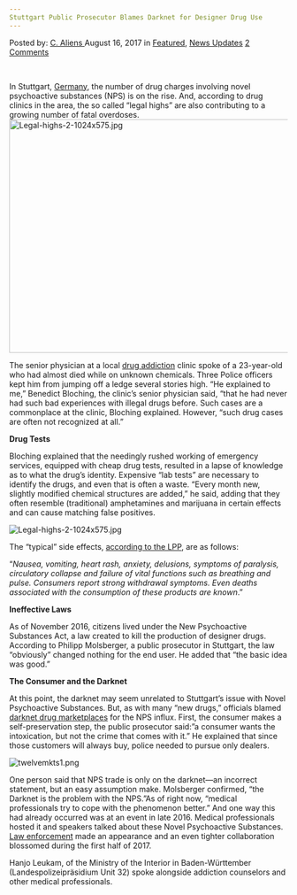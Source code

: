 ```yaml
---
Stuttgart Public Prosecutor Blames Darknet for Designer Drug Use
---
```

<article class="post-listing post-21994 post type-post status-publish format-standard has-post-thumbnail hentry  tag-blames tag-darknet tag-designer tag-drug tag-prosecutor tag-public tag-stuttgart">
    <div class="post-inner">
        <span>Posted by: <a href="https://www.deepdotweb.com/author/caliens/" title="">C. Aliens </a></span>
    <span>August 16, 2017</span>
    <span>in <a href="https://www.deepdotweb.com/category/deepdot-news/" rel="category tag">Featured</a>, <a href="https://www.deepdotweb.com/category/news-updates/" rel="category tag">News Updates</a></span>
    <span><a href="https://www.deepdotweb.com/2017/08/16/stuttgart-public-prosecutor-blames-darknet-designer-drug-use/#comments">2 Comments</a></span>
    </p>
    <div class="clear"></div>
    <div class="entry">
    <p>&nbsp;</p>
    <p>In Stuttgart, <a href="https://www.deepdotweb.com/tag/german/">Germany</a>, the number of drug charges involving novel psychoactive substances (NPS) is on the rise. And, according to drug clinics in the area, the so called “legal highs” are also contributing to a growing number of fatal overdoses.<img class="wp-image-22008 aligncenter" src="https://www.deepdotweb.com/wp-content/uploads/2017/08/legal-highs-2-1024x575-jpg.jpeg" alt="Legal-highs-2-1024x575.jpg" width="751" height="422" /></p>
    <p>The senior physician at a local <a href="https://www.deepdotweb.com/tag/drug/">drug addiction</a> clinic spoke of a 23-year-old who had almost died while on unknown chemicals. Three Police officers kept him from jumping off a ledge several stories high. “He explained to me,&#8221; Benedict Bloching, the clinic&#8217;s senior physician said, &#8220;that he had never had such bad experiences with illegal drugs before. Such cases are a commonplace at the clinic, Bloching explained. However, “such drug cases are often not recognized at all.”</p>
    <p><strong>Drug Tests</strong></p>
    <p>Bloching explained that the needingly rushed working of emergency services, equipped with cheap drug tests, resulted in a lapse of knowledge as to what the drug’s identity. Expensive “lab tests” are necessary to identify the drugs, and even that is often a waste. “Every month new, slightly modified chemical structures are added,” he said, adding that they often resemble (traditional) amphetamines and marijuana in certain effects and can cause matching false positives.</p>
    <p><img class="wp-image-22009" src="https://www.deepdotweb.com/wp-content/uploads/2017/08/legal-highs-2-1024x575-jpg-1.jpeg" alt="Legal-highs-2-1024x575.jpg" srcset="https://www.deepdotweb.com/wp-content/uploads/2017/08/legal-highs-2-1024x575-jpg-1.jpeg 1024w, https://www.deepdotweb.com/wp-content/uploads/2017/08/legal-highs-2-1024x575-jpg-1-300x168.jpeg 300w" sizes="(max-width: 1024px) 100vw, 1024px" /></p>
    <p>The “typical” side effects, <a href="http://www.polizei-beratung.de/themen-und-tipps/drogen/legal-highs/?L=0">according to the LPP</a>, are as follows:</p>
    <p>“<em>Nausea, vomiting, heart rash, anxiety, delusions, symptoms of paralysis, circulatory collapse and failure of vital functions such as breathing and pulse. Consumers report strong withdrawal symptoms. Even deaths associated with the consumption of these products are known</em>.”</p>
    <p><strong>Ineffective Laws</strong></p>
    <p>As of November 2016, citizens lived under the New Psychoactive Substances Act, a law created to kill the production of designer drugs. According to Philipp Molsberger, a public prosecutor in Stuttgart, the law “obviously” changed nothing for the end user. He added that &#8220;the basic idea was good.”</p>
    <p><strong>The Consumer and the Darknet</strong></p>
    <p>At this point, the darknet may seem unrelated to Stuttgart&#8217;s issue with Novel Psychoactive Substances. But, as with many “new drugs,” officials blamed <a href="https://www.deepdotweb.com/2013/10/28/updated-llist-of-hidden-marketplaces-tor-i2p/">darknet drug marketplaces</a> for the NPS influx. First, the consumer makes a self-preservation step, the public prosecutor said:&#8221;a consumer wants the intoxication, but not the crime that comes with it.” He explained that since those customers will always buy, police needed to pursue only dealers.</p>
    <p><img class="wp-image-22010" src="https://www.deepdotweb.com/wp-content/uploads/2017/08/twelvemkts1-png.png" alt="twelvemkts1.png" srcset="https://www.deepdotweb.com/wp-content/uploads/2017/08/twelvemkts1-png.png 929w, https://www.deepdotweb.com/wp-content/uploads/2017/08/twelvemkts1-png-300x157.png 300w" sizes="(max-width: 929px) 100vw, 929px" /></p>
    <p>One person said that NPS trade is only on the darknet—an incorrect statement, but an easy assumption make. Molsberger confirmed, “the Darknet is the problem with the NPS.”As of right now, “medical professionals try to cope with the phenomenon better.” And one way this had already occurred was at an event in late 2016. Medical professionals hosted it and speakers talked about these Novel Psychoactive Substances. <a href="https://www.deepdotweb.com/tag/police/">Law enforcement</a> made an appearance and an even tighter collaboration blossomed during the first half of 2017.</p>
    <p>Hanjo Leukam, of the Ministry of the Interior in Baden-Württember (Landespolizeipräsidium Unit 32) spoke alongside addiction counselors and other medical professionals.</p>
    </div>
    <span style="display:none"><a href="https://www.deepdotweb.com/tag/blames/" rel="tag">blames</a> <a href="https://www.deepdotweb.com/tag/darknet/" rel="tag">darknet</a> <a href="https://www.deepdotweb.com/tag/designer/" rel="tag">designer</a> <a href="https://www.deepdotweb.com/tag/drug/" rel="tag">drug</a> <a href="https://www.deepdotweb.com/tag/prosecutor/" rel="tag">prosecutor</a> <a href="https://www.deepdotweb.com/tag/public/" rel="tag">public</a> <a href="https://www.deepdotweb.com/tag/stuttgart/" rel="tag">stuttgart</a></span> <span style="display:none" class="updated">2017-08-16</span>
    <div style="display:none" class="vcard author" itemprop="author" itemscope itemtype="http://schema.org/Person"><strong class="fn" itemprop="name"><a href="https://www.deepdotweb.com/author/caliens/" title="Posts by C. Aliens" rel="author">C. Aliens</a></strong></div>
    </div>
</article>

